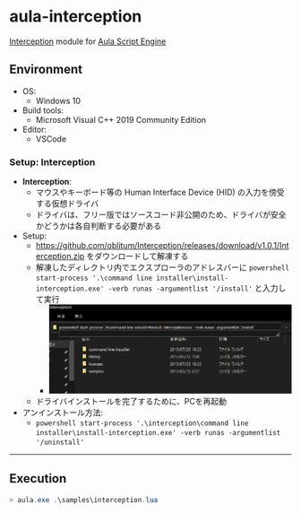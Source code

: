 ﻿# aula-interception

[Interception](https://github.com/oblitum/Interception) module for [Aula Script Engine](https://github.com/amenoyoya/aula)

## Environment

- OS:
    - Windows 10
- Build tools:
    - Microsoft Visual C++ 2019 Community Edition
- Editor:
    - VSCode

### Setup: Interception
- **Interception**:
    - マウスやキーボード等の Human Interface Device (HID) の入力を傍受する仮想ドライバ
    - ドライバは、フリー版ではソースコード非公開のため、ドライバが安全かどうかは各自判断する必要がある
- Setup:
    - https://github.com/oblitum/Interception/releases/download/v1.0.1/Interception.zip をダウンロードして解凍する
    - 解凍したディレクトリ内でエクスプローラのアドレスバーに `powershell start-process '.\command line installer\install-interception.exe' -verb runas -argumentlist '/install'` と入力して実行
        - ![install-interception.png](./img/install-interception.png)
    - ドライバインストールを完了するために、PCを再起動
- アンインストール方法:
    - `powershell start-process '.\interception\command line installer\install-interception.exe' -verb runas -argumentlist '/uninstall'`

***

## Execution

```powershell
> aula.exe .\samples\interception.lua
```
